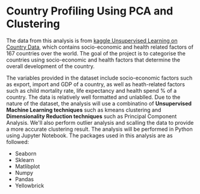 # Country Profiling Using PCA and Clustering

The data from this analysis is from [kaggle Unsupervised Learning on Country Data](https://www.kaggle.com/rohan0301/unsupervised-learning-on-country-data), which contains socio-economic and health related factors of 167 countries over the world. The goal of the project is to categorise the countries using socio-economic and health factors that determine the overall development of the country.

The variables provided in the dataset include socio-economic factors such as export, import and GDP of a country, as well as heath-related factors such as child mortality rate, life expectancy and health spend % of a country. The data is relatively well formatted and unlablled. Due to the nature of the dataset, the analysis will use a combinatino of **Unsupervised Machine Learning techniques** such as kmeans clustering and **Dimensionality Reduction techniques** such as Principal Component Analysis. We'll also perform outlier analysis and scalling the data to provide a more accurate clustering result. The analysis will be performed in Python using Jupyter Notebook. The packages used in this analysis are as followed:

- Seaborn
- Sklearn
- Matlibplot
- Numpy
- Pandas
- Yellowbrick
